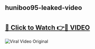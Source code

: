 ## huniboo95-leaked-video 

# <h2><a href="http://freeplayer.one?title=huniboo95-leaked-video&ref=21J">🔗 Click to Watch 👉🔴 VIDEO</a></h2>

<a href="http://freeplayer.one?title=huniboo95-leaked-video&ref=21J" rel="nofollow" data-target="animated-image.originalLink"><img src="https://i.ibb.co.com/xMMVF88/686577567.gif" alt="Viral Video Original" style="max-width: 100%; display: inline-block;" data-target="animated-image.originalImage"></a>

